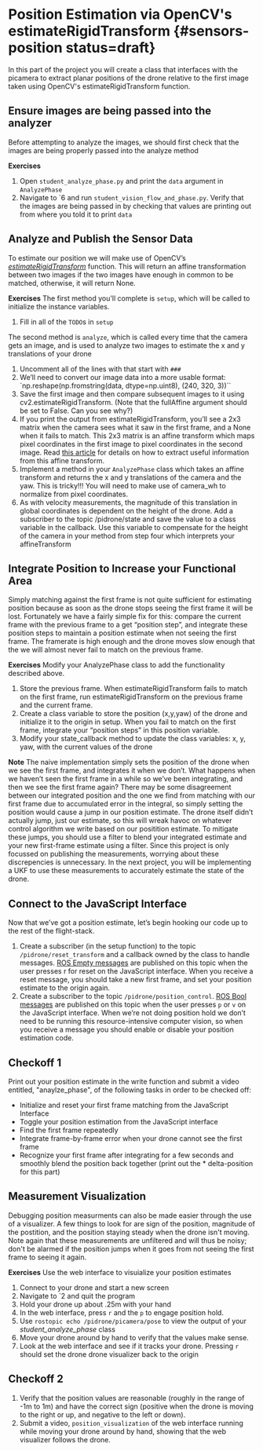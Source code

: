 # Position Estimation via OpenCV's estimateRigidTransform {#sensors-position status=draft}

In this part of the project you will create a class that interfaces with the picamera to extract planar positions of the drone relative to the first image taken using OpenCV's estimateRigidTransform function.

## Ensure images are being passed into the analyzer
Before attempting to analyze the images, we should first check that the images are being properly passed into the analyze method

**Exercises**
1. Open `student_analyze_phase.py` and print the `data` argument in `AnalyzePhase`
1. Navigate to \`6 and run `student_vision_flow_and_phase.py`. Verify that the images are being passed in by checking that values are printing out from where you told it to print `data`

## Analyze and Publish the Sensor Data
To estimate our position we will make use of OpenCV’s [<i>estimateRigidTransform</i>](https://docs.opencv.org/3.0-beta/modules/video/doc/motion_analysis_and_object_tracking.html#estimaterigidtransform) function. This will return an affine transformation between two images if the two images have enough in common to be matched, otherwise, it will return None.

**Exercises**
The first method you'll complete is `setup`, which will be called to initialize the instance variables.
  1. Fill in all of the `TODO`s in `setup`

The second method is `analyze`, which is called every time that the camera gets an image, and is used to analyze two images to estimate the x and y translations of your drone
  1. Uncomment all of the lines with that start with `###`
  2. We’ll need to convert our image data into a more usable format:
    `np.reshape(np.fromstring(data, dtype=np.uint8), (240, 320, 3))``
  3. Save the first image and then compare subsequent images to it using cv2.estimateRigidTransform. (Note that the fullAffine argument should be set to False. Can you see why?)
  4. If you print the output from estimateRigidTransform, you’ll see a 2x3 matrix when the camera sees what it saw in the first frame, and a None when it fails to match. This 2x3 matrix is an affine transform which maps pixel coordinates in the first image to pixel coordinates in the second image. Read [this article](https://picamera.readthedocs.io/en/release-1.10/api_array.html#pimotionanalysis) for details on how to extract useful information from this affine transform.
  5. Implement a method in your `AnalyzePhase` class which takes an affine transform and returns the x and y translations of the camera and the yaw. This is tricky!!! You will need to make use of camera_wh to normalize from pixel coordinates.
  6. As with velocity measurements, the magnitude of this translation in global coordinates is dependent on the height of the drone. Add a subscriber to the topic /pidrone/state and save the value to a class variable in the callback. Use this variable to compensate for the height of the camera in your method from step four which interprets your affineTransform

## Integrate Position to Increase your Functional Area
Simply matching against the first frame is not quite sufficient for estimating position because as soon as the drone stops seeing the first frame it will be lost. Fortunately we have a fairly simple fix for this: compare the current frame with the previous frame to a get “position step”, and integrate these position steps to maintain a position estimate when not seeing the first frame. The framerate is high enough and the drone moves slow enough that the we will almost never fail to match on the previous frame.

**Exercises**
Modify your AnalyzePhase class to add the functionality described above.
1. Store the previous frame. When estimateRigidTransform fails to match on the first frame, run estimateRigidTransform on the previous frame and the current frame.
2. Create a class variable to store the position (x,y,yaw) of the drone and initialize it to the origin in setup. When you fail to match on the first frame, integrate your “position steps” in this position variable.
3. Modify your state_callback method to update the class variables: x, y, yaw, with the current values of the drone

**Note** The naive implementation simply sets the position of the drone when we see the first frame, and integrates it when we don’t. What happens when we haven’t seen the first frame in a while so we’ve been integrating, and then we see the first frame again? There may be some disagreement between our integrated position and the one we find from matching with our first frame due to accumulated error in the integral, so simply setting the position would cause a jump in our position estimate. The drone itself didn’t actually jump, just our estimate, so this will wreak havoc on whatever control algorithm we write based on our positition estimate. To mitigate these jumps, you should use a filter to blend your integrated estimate and your new first-frame estimate using a filter. Since this project is only focussed on publishing the measurements, worrying about these discrepencies is unnecessary. In the next project, you will be implementing a UKF to use these measurements to accurately estimate the state of the drone.

## Connect to the JavaScript Interface
Now that we’ve got a position estimate, let’s begin hooking our code up to the rest of the flight-stack.
  1. Create a subscriber (in the setup function) to the topic `/pidrone/reset_transform` and a callback owned by the class to handle messages. [ROS Empty messages](http://docs.ros.org/lunar/api/std_msgs/html/msg/Empty.html) are published on this topic when the user presses r for reset on the JavaScript interface. When you receive a reset message, you should take a new first frame, and set your position estimate to the origin again.
  2. Create a subscriber to the topic `/pidrone/position_control`. [ROS Bool messages](http://docs.ros.org/lunar/api/std_msgs/html/msg/Bool.html) are published on this topic when the user presses `p` or `v` on the JavaScript interface. When we’re not doing position hold we don’t need to be running this resource-intensive computer vision, so when you receive a message you should enable or disable your position estimation code.

## Checkoff 1
Print out your position estimate in the write function and submit a video entitled, "anaylze_phase", of the following tasks in order to be checked off:
* Initialize and reset your first frame matching from the JavaScript Interface
* Toggle your position estimation from the JavaScript interface
* Find the first frame repeatedly
* Integrate frame-by-frame error when your drone cannot see the first frame
* Recognize your first frame after integrating for a few seconds and smoothly blend the position back together (print out the * delta-position for this part)

## Measurement Visualization
Debugging position measurments can also be made easier through the use of a visualizer. A few things to look for are sign of the position, magnitude of the postition, and the position staying steady when the drone isn't moving. Note again that these measurements are unfiltered and will thus be noisy; don't be alarmed if the position jumps when it goes from not seeing the first frame to seeing it again.

**Exercises**
Use the web interface to visuialize your position estimates
1. Connect to your drone and start a new screen
2. Navigate to \`2 and quit the program
3. Hold your drone up about .25m with your hand
4. In the web interface, press `r` and the `p` to engage position hold.
5. Use `rostopic echo /pidrone/picamera/pose` to view the output of your <i>student_analyze_phase</i> class
6. Move your drone around by hand to verify that the values make sense.
7. Look at the web interface and see if it tracks your drone. Pressing `r` should set the drone drone visualizer back to the origin

## Checkoff 2
1. Verify that the position values are reasonable (roughly in the range of -1m to 1m) and have the correct sign (positive when the drone is moving to the right or up, and negative to the left or down).
2. Submit a video, `position_visualization` of the web interface running while moving your drone around by hand, showing that the web visualizer follows the drone.
